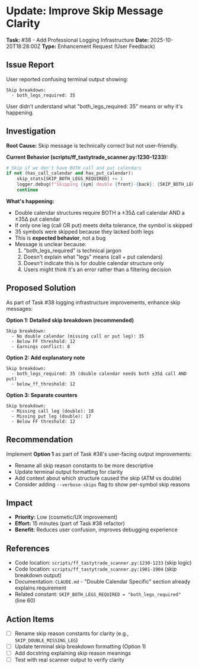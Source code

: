 # Update: Improve Skip Message Clarity

**Task:** #38 - Add Professional Logging Infrastructure
**Date:** 2025-10-20T18:28:00Z
**Type:** Enhancement Request (User Feedback)

## Issue Report

User reported confusing terminal output showing:
```
Skip breakdown:
  - both_legs_required: 35
```

User didn't understand what "both_legs_required: 35" means or why it's happening.

## Investigation

**Root Cause:** Skip message is technically correct but not user-friendly.

**Current Behavior (scripts/ff_tastytrade_scanner.py:1230-1233):**
```python
# Skip if we don't have BOTH call and put calendars
if not (has_call_calendar and has_put_calendar):
    skip_stats[SKIP_BOTH_LEGS_REQUIRED] += 1
    logger.debug(f"Skipping {sym} double {front}-{back}: {SKIP_BOTH_LEGS_REQUIRED}")
    continue
```

**What's happening:**
- Double calendar structures require BOTH a ±35Δ call calendar AND a ±35Δ put calendar
- If only one leg (call OR put) meets delta tolerance, the symbol is skipped
- 35 symbols were skipped because they lacked both legs
- This is **expected behavior**, not a bug
- Message is unclear because:
  1. "both_legs_required" is technical jargon
  2. Doesn't explain what "legs" means (call + put calendars)
  3. Doesn't indicate this is for double calendar structure only
  4. Users might think it's an error rather than a filtering decision

## Proposed Solution

As part of Task #38 logging infrastructure improvements, enhance skip messages:

**Option 1: Detailed skip breakdown (recommended)**
```
Skip breakdown:
  - No double calendar (missing call or put leg): 35
  - Below FF threshold: 12
  - Earnings conflict: 8
```

**Option 2: Add explanatory note**
```
Skip breakdown:
  - both_legs_required: 35 (double calendar needs both ±35Δ call AND put)
  - below_ff_threshold: 12
```

**Option 3: Separate counters**
```
Skip breakdown:
  - Missing call leg (double): 18
  - Missing put leg (double): 17
  - Below FF threshold: 12
```

## Recommendation

Implement **Option 1** as part of Task #38's user-facing output improvements:
- Rename all skip reason constants to be more descriptive
- Update terminal output formatting for clarity
- Add context about which structure caused the skip (ATM vs double)
- Consider adding `--verbose-skips` flag to show per-symbol skip reasons

## Impact

- **Priority:** Low (cosmetic/UX improvement)
- **Effort:** 15 minutes (part of Task #38 refactor)
- **Benefit:** Reduces user confusion, improves debugging experience

## References

- Code location: `scripts/ff_tastytrade_scanner.py:1230-1233` (skip logic)
- Code location: `scripts/ff_tastytrade_scanner.py:1901-1904` (skip breakdown output)
- Documentation: `CLAUDE.md` - "Double Calendar Specific" section already explains requirement
- Related constant: `SKIP_BOTH_LEGS_REQUIRED = "both_legs_required"` (line 60)

## Action Items

- [ ] Rename skip reason constants for clarity (e.g., `SKIP_DOUBLE_MISSING_LEG`)
- [ ] Update terminal skip breakdown formatting (Option 1)
- [ ] Add docstring explaining skip reason meanings
- [ ] Test with real scanner output to verify clarity
